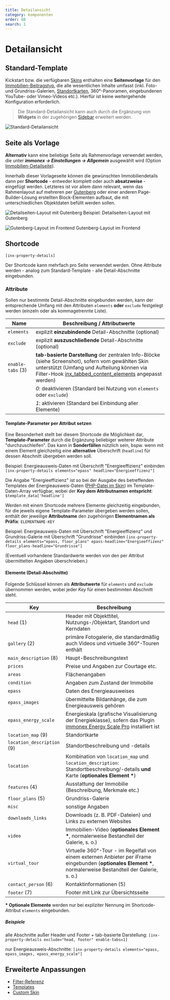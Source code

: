 ```yaml
---
title: Detailansicht
category: komponenten
order: 60
search: 1
---
```


# Detailansicht

## Standard-Template

Kickstart bzw. die verfügbaren [Skins](../anpassung-erweiterung/skins.html) enthalten eine **Seitenvorlage** für den [Immobilien-Beitragstyp](../beitragsarten-taxonomien.html), die alle wesentlichen Inhalte umfasst (inkl. Foto- und Grundriss-Galerien, [Standortkarten](../schnellstart/einrichtung.html#Karten-amp-Umkreissuche), 360°-Panoramen, eingebundenen YouTube- oder Vimeo-Videos etc.). Hierfür ist keine weitergehende Konfiguration erforderlich.

> Die Standard-Detailansicht kann auch durch die Ergänzung von **Widgets** in der zugehörigen [Sidebar](../schnellstart/sidebars.html) erweitert werden.

![Standard-Detailansicht](../assets/scst-property-details-1.jpg)

## Seite als Vorlage

**Alternativ** kann eine beliebige Seite als Rahmenvorlage verwendet werden, die unter ***immonex → Einstellungen → Allgemein*** ausgewählt wird (Option [Immobilien-Detailseite](../schnellstart/einrichtung.html#Immobilien-Detailseite)).

Innerhalb dieser Vorlageseite können die gewünschten Immobiliendetails dann per **Shortcode** - entweder komplett oder auch **absatzweise** - eingefügt werden. Letzteres ist vor allem dann relevant, wenn das Rahmenlayout auf mehreren per [Gutenberg](https://de.wordpress.org/gutenberg/) oder einer anderen Page-Builder-Lösung erstellten Block-Elementen aufbaut, die mit unterschiedlichen Objektdaten befüllt werden sollen.

![Detailseiten-Layout mit Gutenberg](../assets/scst-gutenberg-layout-1.png)
Beispiel: Detailseiten-Layout mit Gutenberg

![Gutenberg-Layout im Frontend](../assets/scst-gutenberg-layout-2.jpg)
Gutenberg-Layout im Frontend

## Shortcode

`[inx-property-details]`

Der Shortcode kann mehrfach pro Seite verwendet werden. Ohne Attribute werden - analog zum Standard-Template - alle Detail-Abschnitte eingebunden.

### Attribute

Sollen nur bestimmte Detail-Abschnitte eingebunden werden, kann der entsprechende Umfang mit den Attributen `elements` **oder** `exclude` festgelegt werden (einzeln oder als kommagetrennte Liste).

| Name | Beschreibung / Attributwerte |
| ---- | ---------------------------- |
| `elements` | explizit **einzubindende** Detail-Abschnitte (optional) |
| `exclude` | explizit **auszuschließende** Detail-Abschnitte (optional) |
| `enable-tabs` (3) | **tab-basierte Darstellung** der zentralen Info-Blöcke (siehe Screenshot), sofern vom gewählten Skin unterstützt (Umfang und Aufteilung können via Filter-Hook [inx_tabbed_content_elements](../anpassung-erweiterung/filter-inx-tabbed-content-elements.html) angepasst werden) |
| | *0*: deaktivieren (Standard bei Nutzung von `elements` oder `exclude`) |
| | *1*: aktivieren (Standard bei Einbindung aller Elemente) |

#### Template-Parameter per Attribut setzen

Eine Besonderheit stellt bei diesem Shortcode die Möglichkeit dar, **Template-Parameter** durch die Ergänzung beliebiger weiterer Attribute "durchzuschleifen". Das kann in **Sonderfällen** nützlich sein, bspw. wenn mit einem Element gleichzeitig eine **alternative** Überschrift (`headline`) für dessen Abschnitt übergeben werden soll.

Beispiel: Energieausweis-Daten mit Überschrift "Energieeffizienz" einbinden
`[inx-property-details elements="epass" headline="Energieeffizenz"]`

Die Angabe "Energieeffizienz" ist so bei der Ausgabe des betreffenden Templates der Energieausweis-Daten ([PHP-Datei im Skin](../anpassung-erweiterung/skins.html)) im Template-Daten-Array verfügbar, wobei der **Key dem Attributnamen entspricht**: `$template_data['headline']`

Werden mit einem Shortcode mehrere Elemente gleichzeitig eingebunden, für die jeweils eigene Template-Parameter übergeben werden sollen, enthält der jeweilige **Attributname** den zugehörigen **Elementnamen als Präfix**: `ELEMENTNAME-KEY`

Beispiel: Energieausweis-Daten mit Überschrift "Energieeffizienz" und Grundriss-Galerie mit Überschrift "Grundrisse" einbinden
`[inx-property-details elements="epass, floor_plans" epass-headline="Energieeffizenz" floor_plans-headline="Grundrisse"]`


(Eventuell vorhandene Standardwerte werden von den per Attribut übermittelten Angaben überschrieben.)

#### Elemente (Detail-Abschnitte)

Folgende Schlüssel können als **Attributwerte** für `elements` und `exclude` übernommen werden, wobei jeder <i>Key</i> für einen bestimmten Abschnitt steht.

| Key | Beschreibung |
| --- | ------------ |
| `head` (1) | Header mit Objekttitel, Nutzungs-/Objektart, Standort und Kerndaten |
| `gallery` (2) | primäre Fotogalerie, die standardmäßig auch Videos und virtuelle 360°-Touren enthält |
| `main_description` (8) | Haupt-Beschreibungstext |
| `prices` | Preise und Angaben zur Courtage etc. |
| `areas` | Flächenangaben |
| `condition` | Angaben zum Zustand der Immobilie |
| `epass` | Daten des Energieausweises |
| `epass_images` | übermittelte Bildanhänge, die zum Energieausweis gehören |
| `epass_energy_scale` | Energieskala (grafische Visualisierung der Energieklasse), sofern das Plugin [immonex Energy Scale Pro](../systemvoraussetzungen.html#Datenimport-amp-Energieskalen) installiert ist |
| `location_map` (9) | Standortkarte |
| `location_description` (9) | Standortbeschreibung und -details |
| `location` | Kombination von `location_map` und `location_description`: Standortbeschreibung/-details **und** Karte (**optionales Element \***) |
| `features` (4) | Ausstattung der Immobilie (Beschreibung, Merkmale etc.) |
| `floor_plans` (5) | Grundriss-Galerie |
| `misc` | sonstige Angaben |
| `downloads_links` | Downloads (z. B. PDF-Dateien) und Links zu externen Websites |
| `video` | Immobilien-Video (**optionales Element \***, normalerweise Bestandteil der Galerie, s. o.) |
| `virtual_tour` | Virtuelle 360°-Tour - im Regelfall von einem externen Anbieter per iFrame eingebunden (**optionales Element \***, normalerweise Bestandteil der Galerie, s. o.) |
| `contact_person` (6) | Kontaktinformationen (5) |
| `footer` (7) | Footer mit Link zur Übersichtsseite |

**\* Optionale Elemente** werden nur bei expliziter Nennung im Shortcode-Attribut `elements` eingebunden.

##### Beispiele

alle Abschnitte außer Header und Footer + tab-basierte Darstellung:
`[inx-property-details exclude="head, footer" enable-tabs=1]`

nur Energieausweis-Abschnitte:
`[inx-property-details elements="epass, epass_images, epass_energy_scale"]`

## Erweiterte Anpassungen

- [Filter-Referenz](../anpassung-erweiterung/filters-actions.html#Detailansicht)
- [Templates](../anpassung-erweiterung/skins.html#Partiell)
- [Custom Skin](../anpassung-erweiterung/standard-skin.html#Detailansicht)
